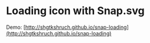 # Loading icon with Snap.svg

Demo: [http://shgtkshruch.github.io/snap-loading](http://shgtkshruch.github.io/snap-loading)
